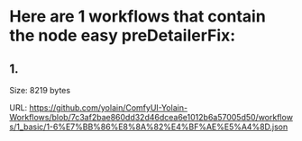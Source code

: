 # Here are 1 workflows that contain the node easy preDetailerFix:

## 1. 

Size: 8219 bytes

URL: https://github.com/yolain/ComfyUI-Yolain-Workflows/blob/7c3af2bae860dd32d46dcea6e1012b6a57005d50/workflows/1_basic/1-6%E7%BB%86%E8%8A%82%E4%BF%AE%E5%A4%8D.json

